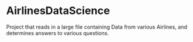 # AirlinesDataScience
Project that reads in a large file containing Data from various Airlines, and determines answers to various questions.
